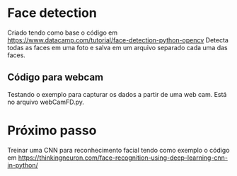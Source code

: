 # Face detection
Criado tendo como base o código em https://www.datacamp.com/tutorial/face-detection-python-opencv
Detecta todas as faces em uma foto e salva em um arquivo separado cada uma das faces.

## Código para webcam
Testando o exemplo para capturar os dados a partir de uma web cam. Está no arquivo webCamFD.py.

# Próximo passo
Treinar uma CNN para reconhecimento facial tendo como exemplo o código em https://thinkingneuron.com/face-recognition-using-deep-learning-cnn-in-python/

